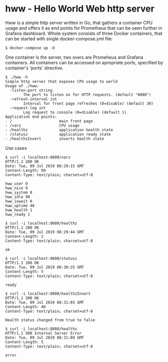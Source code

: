 # hww - Hello World Web http server

Hww is a simple http server written in Go, that gathers a container CPU usage and offers it as end points for Prometheus that can be seen further in Grafana dashboard.
Whole system consists of three Docker containers, that can be started with single docker-compose.yml file:

```console
$ docker-compose up -d
```

One container is the server, two overs are Promeheus and Grafana containers. All containers can be accessed on apropriate ports, specified by container's 'ports' directive.

```console
$ ./hww -h
Simple http server that exposes CPU usage to world
Usage of ./hww:
  -listen-port string
    	The port to listen on for HTTP requests. (default "8080")
  -refresh-interval int
    	Interval for front page refreshes (0=disable) (default 30)
  -request-log int
    	Log request to console (0=disable) (default 1)
Application end points:
- /                     main front page
- /varz                 CPU usage
- /healthz              application health state
- /statusz              application ready state
- /healthzInvert        inverts health state
```
Use cases

```console
$ curl -i localhost:8080/varz
HTTP/1.1 200 OK
Date: Tue, 09 Jul 2019 08:29:15 GMT
Content-Length: 99
Content-Type: text/plain; charset=utf-8

hww_user 0
hww_nice 0
hww_system 0
hww_idle 99
hww_iowait 0
hww_uptime 48
hww_health 1
hww_ready 1

$ curl -i localhost:8080/healthz
HTTP/1.1 200 OK
Date: Tue, 09 Jul 2019 08:29:44 GMT
Content-Length: 2
Content-Type: text/plain; charset=utf-8

ok

$ curl -i localhost:8080/statusz
HTTP/1.1 200 OK
Date: Tue, 09 Jul 2019 08:30:25 GMT
Content-Length: 5
Content-Type: text/plain; charset=utf-8

ready

$ curl -i localhost:8080/healthzInvert
HTTP/1.1 200 OK
Date: Tue, 09 Jul 2019 08:31:03 GMT
Content-Length: 40
Content-Type: text/plain; charset=utf-8

Health status changed from true to false

$ curl -i localhost:8080/healthz
HTTP/1.1 500 Internal Server Error
Date: Tue, 09 Jul 2019 08:31:09 GMT
Content-Length: 5
Content-Type: text/plain; charset=utf-8

error
```
